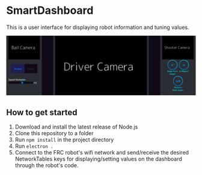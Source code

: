 # SmartDashboard

This is a user interface for displaying robot information and tuning values.

![Interface preview](https://raw.githubusercontent.com/Patribots4738/SmartDashboard/main/img/preview.png)

## How to get started
1. Download and install the latest release of Node.js
2. Clone this repository to a folder
3. Run `npm install` in the project directory 
4. Run `electron .`
5. Connect to the FRC robot's wifi network and send/receive the desired NetworkTables keys for displaying/setting values on the dashboard through the robot's code.

